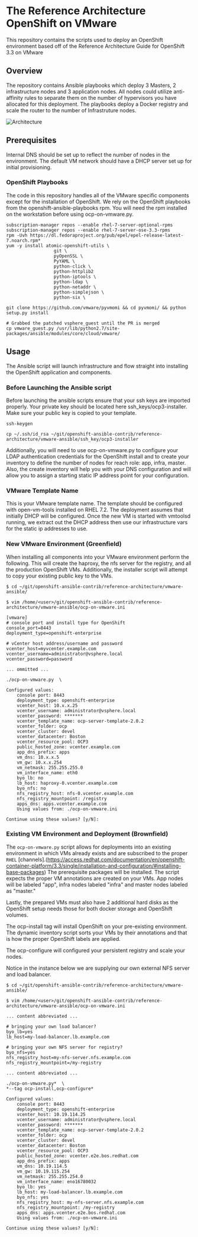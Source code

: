 # The Reference Architecture OpenShift on VMware
This repository contains the scripts used to deploy an OpenShift environment based off of the Reference Architecture Guide for OpenShift 3.3 on VMware

## Overview
The repository contains Ansible playbooks which deploy 3 Masters, 2 infrastructure nodes and 3 application nodes. All nodes could utilize anti-affinity rules to separate them on the number of hypervisors you have allocated for this deployment. The playbooks deploy a Docker registry and scale the router to the number of Infrastruture nodes.

![Architecture](images/OCP-on-VMware-Architecture.jpg)

## Prerequisites
Internal DNS should be set up to reflect the number of nodes in the environment. The default VM network should have a DHCP server set up for initial provisioning.

### OpenShift Playbooks
The code in this repository handles all of the VMware specific components except for the installation of OpenShift. We rely on the OpenShift playbooks from the openshift-ansible-playbooks rpm. You will need the rpm installed on the workstation before using ocp-on-vmware.py.

```
subscription-manager repos --enable rhel-7-server-optional-rpms
subscription-manager repos --enable rhel-7-server-ose-3.3-rpms
rpm -Uvh https://dl.fedoraproject.org/pub/epel/epel-release-latest-7.noarch.rpm*
yum -y install atomic-openshift-utils \
                  git \
                  pyOpenSSL \
                  PyYAML \
                  python-click \
                  python-httplib2
                  python-iptools \
                  python-ldap \
                  python-netaddr \
                  python-simplejson \
                  python-six \

git clone https://github.com/vmware/pyvmomi && cd pyvmomi/ && python setup.py install

# Grabbed the patched vsphere_guest until the PR is merged
cp vmware_guest.py /usr/lib/python2.7/site-packages/ansible/modules/core/cloud/vmware/

```

## Usage
The Ansible script will launch infrastructure and flow straight into installing the OpenShift application and components.

### Before Launching the Ansible script
Before launching the ansible scripts ensure that your ssh keys are imported properly. Your private key should be located here ssh_keys/ocp3-installer. Make sure your public key is copied to your template.
```
ssh-keygen

cp ~/.ssh/id_rsa ~/git/openshift-ansible-contrib/reference-architecture/vmware-ansible/ssh_key/ocp3-installer

```
Additionally, you will need to use ocp-on-vmware.py to configure your LDAP authentication credentials for the OpenShift install and to create your inventory to define the number of nodes for reach role: app, infra, master. Also, the create inventory will help you with your DNS configuration and will allow you to assign a starting static IP address point for your configuration.

### VMware Template Name
This is your VMware template name. The template should be configured with open-vm-tools installed on RHEL 7.2. The deployment assumes that initially DHCP will be configured. Once the new VM is started with vmtoolsd running, we extract out the DHCP address then use our infrastructure vars for the static ip addresses to use.

### New VMware Environment (Greenfield)
When installing all components into your VMware environment perform the following.   This will create the haproxy, the nfs server for the registry, and all the production OpenShift VMs. Additionally, the installer script will attempt to copy your existing public key to the VMs.
```
$ cd ~/git/openshift-ansible-contrib/reference-architecture/vmware-ansible/ 

$ vim /home/<user>/git/openshift-ansible-contrib/reference-architecture/vmware-ansible/ocp-on-vmware.ini

[vmware]
# console port and install type for OpenShift
console_port=8443
deployment_type=openshift-enterprise

# vCenter host address/username and password
vcenter_host=myvcenter.example.com
vcenter_username=administrator@vsphere.local
vcenter_password=password

... ommitted ...

./ocp-on-vmware.py  \

Configured values:
    console port: 8443
    deployment_type: openshift-enterprise
    vcenter_host: 10.x.x.25
    vcenter_username: administrator@vsphere.local
    vcenter_password: *******
    vcenter_template_name: ocp-server-template-2.0.2
    vcenter_folder: ocp
    vcenter_cluster: devel
    vcenter_datacenter: Boston
    vcenter_resource_pool: OCP3
    public_hosted_zone: vcenter.example.com
    app_dns_prefix: apps
    vm_dns: 10.x.x.5
    vm_gw: 10.x.x.254
    vm_netmask: 255.255.255.0
    vm_interface_name: eth0
    byo_lb: no
    lb_host: haproxy-0.vcenter.example.com
    byo_nfs: no
    nfs_registry_host: nfs-0.vcenter.example.com
    nfs_registry_mountpoint: /registry
    apps_dns: apps.vcenter.example.com
    Using values from: ./ocp-on-vmware.ini

Continue using these values? [y/N]:
```

### Existing VM Environment and Deployment (Brownfield)
The `ocp-on-vmware.py` script allows for deployments into an existing environment
in which VMs already exists and are subscribed to the proper `RHEL` [channels].(https://access.redhat.com/documentation/en/openshift-container-platform/3.3/single/installation-and-configuration/#installing-base-packages)
The prerequisite packages will be installed. The script expects the proper VM annotations are
created on your VMs. App nodes will be labeled "app", infra nodes labeled
"infra" and master nodes labeled as "master."

Lastly, the prepared VMs must also have 2 additional hard disks as the OpenShift setup needs those
for both docker storage and OpenShift volumes.


The ocp-install tag will install OpenShift on your pre-existing environment. The dynamic inventory script sorts your
VMs by their annotations and that is how the proper OpenShift labels are applied.

The ocp-configure will configured your persistent registry and scale your nodes.

Notice in the instance below we are supplying our own external NFS server and load balancer.

```
$ cd ~/git/openshift-ansible-contrib/reference-architecture/vmware-ansible/ 

$ vim /home/<user>/git/openshift-ansible-contrib/reference-architecture/vmware-ansible/ocp-on-vmware.ini

... content abbreviated ...

# bringing your own load balancer?
byo_lb=yes
lb_host=my-load-balancer.lb.example.com

# bringing your own NFS server for registry?
byo_nfs=yes
nfs_registry_host=my-nfs-server.nfs.example.com
nfs_registry_mountpoint=/my-registry

... content abbreviated ...

./ocp-on-vmware.py*  \
*--tag ocp-install,ocp-configure*

Configured values:
    console port: 8443
    deployment_type: openshift-enterprise
    vcenter_host: 10.19.114.25
    vcenter_username: administrator@vsphere.local
    vcenter_password: *******
    vcenter_template_name: ocp-server-template-2.0.2
    vcenter_folder: ocp
    vcenter_cluster: devel
    vcenter_datacenter: Boston
    vcenter_resource_pool: OCP3
    public_hosted_zone: vcenter.e2e.bos.redhat.com
    app_dns_prefix: apps
    vm_dns: 10.19.114.5
    vm_gw: 10.19.115.254
    vm_netmask: 255.255.254.0
    vm_interface_name: eno16780032
    byo_lb: yes
    lb_host: my-load-balancer.lb.example.com
    byo_nfs: yes
    nfs_registry_host: my-nfs-server.nfs.example.com
    nfs_registry_mountpoint: /my-registry
    apps_dns: apps.vcenter.e2e.bos.redhat.com
    Using values from: ./ocp-on-vmware.ini

Continue using these values? [y/N]:

```
